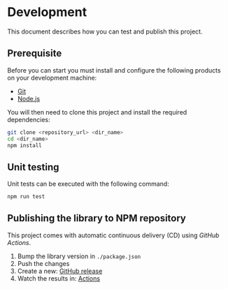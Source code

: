 # Development

This document describes how you can test and publish this project.

## Prerequisite

Before you can start you must install and configure the following products on your development machine:

* [Git][git]
* [Node.js][nodejs]

You will then need to clone this project and install the required dependencies:

```sh
git clone <repository_url> <dir_name>
cd <dir_name>
npm install
```

## Unit testing

Unit tests can be executed with the following command:

```sh
npm run test
```

## Publishing the library to NPM repository

This project comes with automatic continuous delivery (CD) using *GitHub Actions*.

1. Bump the library version in `./package.json`
2. Push the changes
3. Create a new: [GitHub release](https://github.com/dsi-hug/eslint-config/releases/new)
4. Watch the results in: [Actions](https://github.com/dsi-hug/eslint-config/actions)



[git]: https://git-scm.com/
[nodejs]: https://nodejs.org/
